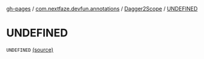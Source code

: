 [gh-pages](../../index.md) / [com.nextfaze.devfun.annotations](../index.md) / [Dagger2Scope](index.md) / [UNDEFINED](./-u-n-d-e-f-i-n-e-d.md)

# UNDEFINED

`UNDEFINED` [(source)](https://github.com/NextFaze/dev-fun/tree/master/devfun-annotations/src/main/java/com/nextfaze/devfun/annotations/Dagger2.kt#L13)